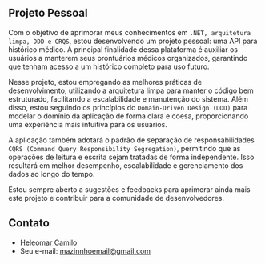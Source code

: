 ## Projeto Pessoal

Com o objetivo de aprimorar meus conhecimentos em ``.NET, arquitetura limpa, DDD e CRQS``, estou desenvolvendo um projeto pessoal: uma API para histórico médico. 
A principal finalidade dessa plataforma é auxiliar os usuários a manterem seus prontuários médicos organizados, garantindo que tenham acesso a um histórico completo para uso futuro.

Nesse projeto, estou empregando as melhores práticas de desenvolvimento, utilizando a arquitetura limpa para manter o código bem estruturado, facilitando a escalabilidade e manutenção do sistema. Além disso, estou seguindo os princípios do ``Domain-Driven Design (DDD)`` para modelar o domínio da aplicação de forma clara e coesa, proporcionando uma experiência mais intuitiva para os usuários.

A aplicação também adotará o padrão de separação de responsabilidades ``CQRS (Command Query Responsibility Segregation)``, permitindo que as operações de leitura e escrita sejam tratadas de forma independente. Isso resultará em melhor desempenho, escalabilidade e gerenciamento dos dados ao longo do tempo.

Estou sempre aberto a sugestões e feedbacks para aprimorar ainda mais este projeto e contribuir para a comunidade de desenvolvedores.

## Contato

- [Heleomar Camilo](https://github.com/heleomar)
- Seu e-mail: mazinnhoemail@gmail.com
